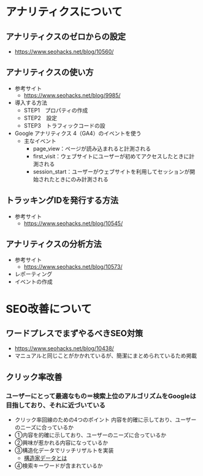 # アナリティクスについて

## アナリティクスのゼロからの設定
 - https://www.seohacks.net/blog/10560/

## アナリティクスの使い方
- 参考サイト
    -  https://www.seohacks.net/blog/9985/
- 導入する方法
    - STEP1　プロパティの作成
    - STEP2　設定
    - STEP3　トラフィックコードの設
- Google アナリティクス 4（GA4）のイベントを使う
    - 主なイベント
        - page_view：ページが読み込まれると計測される
        - first_visit：ウェブサイトにユーザーが初めてアクセスしたときに計測される
        - session_start：ユーザーがウェブサイトを利用してセッションが開始されたときにのみ計測される
## トラッキングIDを発行する方法
- 参考サイト
    - https://www.seohacks.net/blog/10545/

## アナリティクスの分析方法
- 参考サイト
    - https://www.seohacks.net/blog/10573/
- レポーティング
- イベントの作成

# SEO改善について
## ワードプレスでまずやるべきSEO対策
- https://www.seohacks.net/blog/10438/
 -  マニュアルと同じことがかかれているが、簡潔にまとめられているため掲載

## クリック率改善
### ユーザーにとって最適なもの＝検索上位のアルゴリズムをGoogleは目指しており、それに近づいている
- クリック率回線のための4つのポイント
内容を的確に示しており、ユーザーのニーズに合っているか
- ①内容を的確に示しており、ユーザーのニーズに合っているか
- ②興味が惹かれる内容になっているか
- ③構造化データでリッチリザルトを実装
    -  [構造家データとは](https://www.seohacks.net/blog/1191/)
- ④検索キーワードが含まれているか
